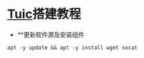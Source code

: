 # [Tuic](https://github.com/EAimTY/tuic)搭建教程
- **更新软件源及安装组件

```
apt -y update && apt -y install wget socat 
```



